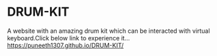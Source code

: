 # DRUM-KIT
A website with an amazing drum kit which can be interacted with virtual keyboard.Click below link to experience it...
https://puneeth1307.github.io/DRUM-KIT/
